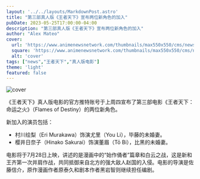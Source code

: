 ```yaml
---
layout: '../../layouts/MarkdownPost.astro'
title: "第三部真人版《王者天下》宣布两位新角色的加入"
pubDate: 2023-05-25T17:00:00-04:00
description: "第三部真人版《王者天下》宣布两位新角色的加入"
author: "Alex Mateo"
cover:
  url: 'https://www.animenewsnetwork.com/thumbnails/max550x550/cms/news.6/198444/kingdom-yuri.jpg'
  square: 'https://www.animenewsnetwork.com/thumbnails/max550x550/cms/news.6/198444/kingdom-yuri.jpg'
  alt: 'cover'
tags: ["news","王者天下","真人版电影"]
theme: 'light'
featured: false
---
```


![cover](https://www.animenewsnetwork.com/thumbnails/max550x550/cms/news.6/198444/kingdom-yuri.jpg)

《王者天下》真人版电影的官方推特账号于上周四宣布了第三部电影《王者天下：命运之火》（Flames of Destiny）的两位新角色。

新加入的演员包括：

- 村川绘梨（Eri Murakawa）饰演尤里（You Li），毕藤的未婚妻。
- 樱井日奈子（Hinako Sakurai）饰演董眉（Tō Bi），比黑的未婚妻。

电影将于7月28日上映，讲述的是漫画中的“始作俑者”篇章和白云之战，这是新和王齐第一次并肩作战，共同抵御来自北方的强大敌人赵国的入侵。电影的导演是佐藤信介，原作漫画作者原泰久和剧本作者黑岩智则继续担任编剧。